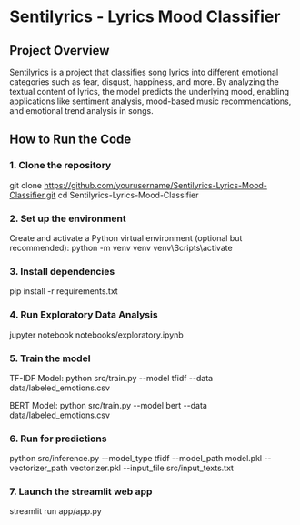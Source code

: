 # Sentilyrics - Lyrics Mood Classifier

## Project Overview
Sentilyrics is a project that classifies song lyrics into different emotional categories such as fear, disgust, happiness, and more. By analyzing the textual content of lyrics, the model predicts the underlying mood, enabling applications like sentiment analysis, mood-based music recommendations, and emotional trend analysis in songs.

## How to Run the Code

### 1. Clone the repository
git clone https://github.com/yourusername/Sentilyrics-Lyrics-Mood-Classifier.git
cd Sentilyrics-Lyrics-Mood-Classifier

### 2. Set up the environment
Create and activate a Python virtual environment (optional but recommended):
python -m venv venv
venv\Scripts\activate

### 3. Install dependencies
pip install -r requirements.txt

### 4. Run Exploratory Data Analysis
jupyter notebook notebooks/exploratory.ipynb

### 5. Train the model
TF-IDF Model: 
python src/train.py --model tfidf --data data/labeled_emotions.csv

BERT Model:
python src/train.py --model bert --data data/labeled_emotions.csv

### 6. Run for predictions
python src/inference.py --model_type tfidf --model_path model.pkl --vectorizer_path vectorizer.pkl --input_file src/input_texts.txt

### 7. Launch the streamlit web app
streamlit run app/app.py





